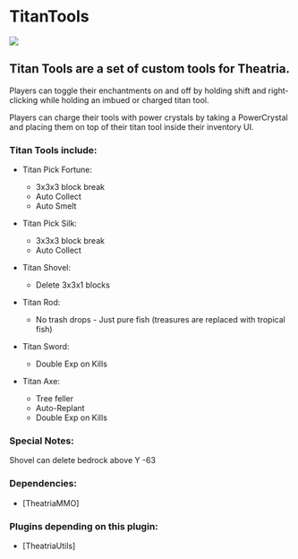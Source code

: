 # **TitanTools**

[![](https://jitpack.io/v/JL-III/TitanTools.svg)](https://jitpack.io/#JL-III/TitanTools)

## Titan Tools are a set of custom tools for Theatria.

Players can toggle their enchantments on and off by holding shift and right-clicking while holding an imbued or charged titan tool.

Players can charge their tools with power crystals by taking a PowerCrystal and placing them on top of their titan tool inside their inventory UI.

### Titan Tools include:

 - Titan Pick Fortune:
   - 3x3x3 block break
   - Auto Collect
   - Auto Smelt

 - Titan Pick Silk:
   - 3x3x3 block break
   - Auto Collect

 - Titan Shovel:
   - Delete 3x3x1 blocks

 - Titan Rod:
   - No trash drops - Just pure fish (treasures are replaced with tropical fish)
 
 - Titan Sword:
   - Double Exp on Kills
 
 - Titan Axe:
   - Tree feller
   - Auto-Replant
   - Double Exp on Kills

 ### Special Notes:
 Shovel can delete bedrock above Y -63

### Dependencies:
- [TheatriaMMO]

### Plugins depending on this plugin:
- [TheatriaUtils]